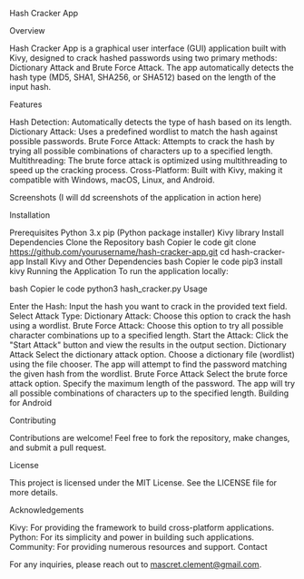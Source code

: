 Hash Cracker App

Overview

Hash Cracker App is a graphical user interface (GUI) application built with Kivy, designed to crack hashed passwords using two primary methods: Dictionary Attack and Brute Force Attack. The app automatically detects the hash type (MD5, SHA1, SHA256, or SHA512) based on the length of the input hash.

Features

Hash Detection: Automatically detects the type of hash based on its length.
Dictionary Attack: Uses a predefined wordlist to match the hash against possible passwords.
Brute Force Attack: Attempts to crack the hash by trying all possible combinations of characters up to a specified length.
Multithreading: The brute force attack is optimized using multithreading to speed up the cracking process.
Cross-Platform: Built with Kivy, making it compatible with Windows, macOS, Linux, and Android.

Screenshots
(I will dd screenshots of the application in action here)

Installation

Prerequisites
Python 3.x
pip (Python package installer)
Kivy library
Install Dependencies
Clone the Repository
bash
Copier le code
git clone https://github.com/yourusername/hash-cracker-app.git
cd hash-cracker-app
Install Kivy and Other Dependencies
bash
Copier le code
pip3 install kivy
Running the Application
To run the application locally:

bash
Copier le code
python3 hash_cracker.py
Usage

Enter the Hash: Input the hash you want to crack in the provided text field.
Select Attack Type:
Dictionary Attack: Choose this option to crack the hash using a wordlist.
Brute Force Attack: Choose this option to try all possible character combinations up to a specified length.
Start the Attack: Click the "Start Attack" button and view the results in the output section.
Dictionary Attack
Select the dictionary attack option.
Choose a dictionary file (wordlist) using the file chooser.
The app will attempt to find the password matching the given hash from the wordlist.
Brute Force Attack
Select the brute force attack option.
Specify the maximum length of the password.
The app will try all possible combinations of characters up to the specified length.
Building for Android


Contributing

Contributions are welcome! Feel free to fork the repository, make changes, and submit a pull request.

License

This project is licensed under the MIT License. See the LICENSE file for more details.

Acknowledgements

Kivy: For providing the framework to build cross-platform applications.
Python: For its simplicity and power in building such applications.
Community: For providing numerous resources and support.
Contact

For any inquiries, please reach out to mascret.clement@gmail.com.
